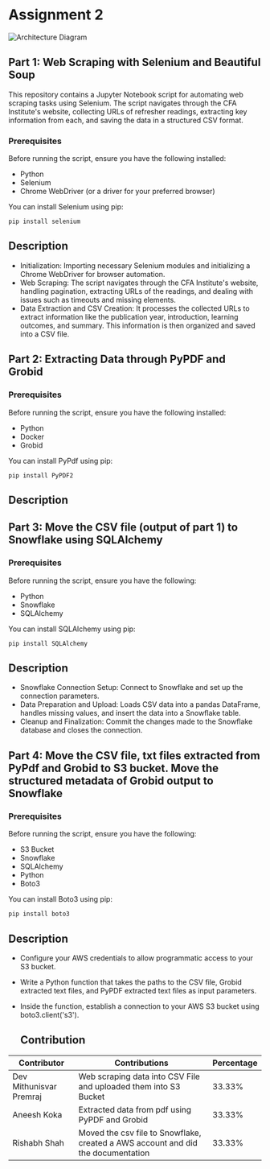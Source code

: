 # Assignment 2
![Architecture Diagram](https://github.com/BigDataIA-Spring2024-Sec1-Team1/demo-repository/blob/main/architecture_diagram.png)
## Part 1: Web Scraping with Selenium and Beautiful Soup

This repository contains a Jupyter Notebook script for automating web scraping tasks using Selenium. The script navigates through the CFA Institute's website, collecting URLs of refresher readings, extracting key information from each, and saving the data in a structured CSV format.

### Prerequisites

Before running the script, ensure you have the following installed:
- Python
- Selenium
- Chrome WebDriver (or a driver for your preferred browser)

You can install Selenium using pip:
```
pip install selenium
```

## Description

- Initialization: Importing necessary Selenium modules and initializing a Chrome WebDriver for browser automation.
- Web Scraping: The script navigates through the CFA Institute's website, handling pagination, extracting URLs of the readings, and dealing with issues such as timeouts and missing elements.
- Data Extraction and CSV Creation: It processes the collected URLs to extract information like the publication year, introduction, learning outcomes, and summary. This information is then organized and saved into a CSV file.

## Part 2: Extracting Data through PyPDF and Grobid 

### Prerequisites

Before running the script, ensure you have the following installed:
- Python
- Docker
- Grobid

You can install PyPdf using pip:

```
pip install PyPDF2
```
## Description


## Part 3: Move the CSV file (output of part 1) to Snowflake using SQLAlchemy

### Prerequisites
Before running the script, ensure you have the following: 
- Python
- Snowflake
- SQLAlchemy

 You can install SQLAlchemy using pip:

```
pip install SQLAlchemy
```

## Description

- Snowflake Connection Setup: Connect to Snowflake and set up the connection parameters.
- Data Preparation and Upload: Loads CSV data into a pandas DataFrame, handles missing values, and insert the data into a Snowflake table.
- Cleanup and Finalization: Commit the changes made to the Snowflake database and closes the connection.

## Part 4: Move the CSV file, txt files extracted from PyPdf and Grobid to S3 bucket. Move the structured metadata of Grobid output to Snowflake

### Prerequisites

Before running the script, ensure you have the following: 
- S3 Bucket
- Snowflake
- SQLAlchemy
- Python
- Boto3

You can install Boto3 using pip:

```
pip install boto3
```

## Description

- Configure your AWS credentials to allow programmatic access to your S3 bucket.
- Write a Python function that takes the paths to the CSV file, Grobid extracted text files, and PyPDF extracted text files as input parameters.
- Inside the function, establish a connection to your AWS S3 bucket using boto3.client('s3').


  ## Contribution

| Contributor | Contributions            | Percentage |
|-------------|--------------------------|------------|
| Dev Mithunisvar Premraj       | Web scraping data into CSV File and uploaded them into S3 Bucket     | 33.33%        |
| Aneesh Koka        | Extracted data from pdf using PyPDF and Grobid | 33.33% |
| Rishabh Shah         | Moved the csv file to Snowflake, created a AWS account and did the documentation | 33.33% |


